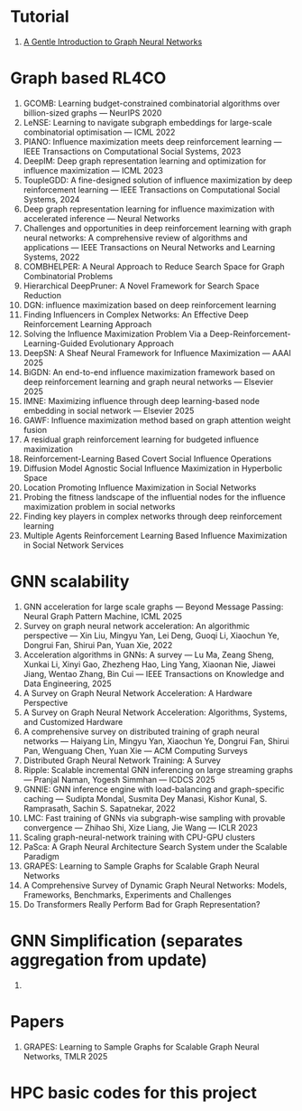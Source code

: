 # Tutorial 
1. [A Gentle Introduction to Graph Neural Networks](https://distill.pub/2021/gnn-intro/)

# Graph based RL4CO
1. GCOMB: Learning budget-constrained combinatorial algorithms over billion-sized graphs — NeurIPS 2020  
2. LeNSE: Learning to navigate subgraph embeddings for large-scale combinatorial optimisation — ICML 2022  
3. PIANO: Influence maximization meets deep reinforcement learning — IEEE Transactions on Computational Social Systems, 2023  
4. DeepIM: Deep graph representation learning and optimization for influence maximization — ICML 2023  
5. ToupleGDD: A fine-designed solution of influence maximization by deep reinforcement learning — IEEE Transactions on Computational Social Systems, 2024  
6. Deep graph representation learning for influence maximization with accelerated inference — Neural Networks  
7. Challenges and opportunities in deep reinforcement learning with graph neural networks: A comprehensive review of algorithms and applications — IEEE Transactions on Neural Networks and Learning Systems, 2022  
8. COMBHELPER: A Neural Approach to Reduce Search Space for Graph Combinatorial Problems  
9. Hierarchical DeepPruner: A Novel Framework for Search Space Reduction  
10. DGN: influence maximization based on deep reinforcement learning  
11. Finding Influencers in Complex Networks: An Effective Deep Reinforcement Learning Approach  
12. Solving the Influence Maximization Problem Via a Deep-Reinforcement-Learning-Guided Evolutionary Approach  
13. DeepSN: A Sheaf Neural Framework for Influence Maximization — AAAI 2025  
14. BiGDN: An end-to-end influence maximization framework based on deep reinforcement learning and graph neural networks — Elsevier 2025  
15. IMNE: Maximizing influence through deep learning-based node embedding in social network — Elsevier 2025  
16. GAWF: Influence maximization method based on graph attention weight fusion  
17. A residual graph reinforcement learning for budgeted influence maximization  
18. Reinforcement-Learning Based Covert Social Influence Operations  
19. Diffusion Model Agnostic Social Influence Maximization in Hyperbolic Space  
20. Location Promoting Influence Maximization in Social Networks  
21. Probing the fitness landscape of the influential nodes for the influence maximization problem in social networks  
22. Finding key players in complex networks through deep reinforcement learning  
23. Multiple Agents Reinforcement Learning Based Influence Maximization in Social Network Services

# GNN scalability 

1. GNN acceleration for large scale graphs — Beyond Message Passing: Neural Graph Pattern Machine, ICML 2025  
2. Survey on graph neural network acceleration: An algorithmic perspective — Xin Liu, Mingyu Yan, Lei Deng, Guoqi Li, Xiaochun Ye, Dongrui Fan, Shirui Pan, Yuan Xie, 2022  
3. Acceleration algorithms in GNNs: A survey — Lu Ma, Zeang Sheng, Xunkai Li, Xinyi Gao, Zhezheng Hao, Ling Yang, Xiaonan Nie, Jiawei Jiang, Wentao Zhang, Bin Cui — IEEE Transactions on Knowledge and Data Engineering, 2025  
4. A Survey on Graph Neural Network Acceleration: A Hardware Perspective  
5. A Survey on Graph Neural Network Acceleration: Algorithms, Systems, and Customized Hardware  
6. A comprehensive survey on distributed training of graph neural networks — Haiyang Lin, Mingyu Yan, Xiaochun Ye, Dongrui Fan, Shirui Pan, Wenguang Chen, Yuan Xie — ACM Computing Surveys  
7. Distributed Graph Neural Network Training: A Survey  
8. Ripple: Scalable incremental GNN inferencing on large streaming graphs — Pranjal Naman, Yogesh Simmhan — ICDCS 2025  
9. GNNIE: GNN inference engine with load-balancing and graph-specific caching — Sudipta Mondal, Susmita Dey Manasi, Kishor Kunal, S. Ramprasath, Sachin S. Sapatnekar, 2022  
10. LMC: Fast training of GNNs via subgraph-wise sampling with provable convergence — Zhihao Shi, Xize Liang, Jie Wang — ICLR 2023  
11. Scaling graph-neural-network training with CPU-GPU clusters  
12. PaSca: A Graph Neural Architecture Search System under the Scalable Paradigm  
13. GRAPES: Learning to Sample Graphs for Scalable Graph Neural Networks  
14. A Comprehensive Survey of Dynamic Graph Neural Networks: Models, Frameworks, Benchmarks, Experiments and Challenges  
15. Do Transformers Really Perform Bad for Graph Representation?  








#  GNN Simplification (separates aggregation from update)
1. 


# Papers
1. GRAPES: Learning to Sample Graphs for Scalable Graph Neural Networks, TMLR 2025

# HPC basic codes for this project

